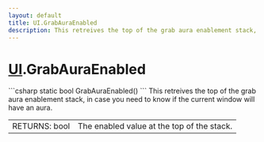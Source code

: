 ```yaml
---
layout: default
title: UI.GrabAuraEnabled
description: This retreives the top of the grab aura enablement stack, in case you need to know if the current window will have an aura.
---
```

# [UI]({{site.url}}/Pages/StereoKit/UI.html).GrabAuraEnabled

<div class='signature' markdown='1'>
```csharp
static bool GrabAuraEnabled()
```
This retreives the top of the grab aura enablement stack,
in case you need to know if the current window will have an aura.
</div>

|  |  |
|--|--|
|RETURNS: bool|The enabled value at the top of the stack.|




